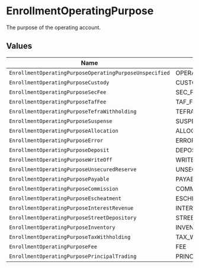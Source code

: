 # EnrollmentOperatingPurpose

The purpose of the operating account.


## Values

| Name                                                    | Value                                                   |
| ------------------------------------------------------- | ------------------------------------------------------- |
| `EnrollmentOperatingPurposeOperatingPurposeUnspecified` | OPERATING_PURPOSE_UNSPECIFIED                           |
| `EnrollmentOperatingPurposeCustody`                     | CUSTODY                                                 |
| `EnrollmentOperatingPurposeSecFee`                      | SEC_FEE                                                 |
| `EnrollmentOperatingPurposeTafFee`                      | TAF_FEE                                                 |
| `EnrollmentOperatingPurposeTefraWithholding`            | TEFRA_WITHHOLDING                                       |
| `EnrollmentOperatingPurposeSuspense`                    | SUSPENSE                                                |
| `EnrollmentOperatingPurposeAllocation`                  | ALLOCATION                                              |
| `EnrollmentOperatingPurposeError`                       | ERROR                                                   |
| `EnrollmentOperatingPurposeDeposit`                     | DEPOSIT                                                 |
| `EnrollmentOperatingPurposeWriteOff`                    | WRITE_OFF                                               |
| `EnrollmentOperatingPurposeUnsecuredReserve`            | UNSECURED_RESERVE                                       |
| `EnrollmentOperatingPurposePayable`                     | PAYABLE                                                 |
| `EnrollmentOperatingPurposeCommission`                  | COMMISSION                                              |
| `EnrollmentOperatingPurposeEscheatment`                 | ESCHEATMENT                                             |
| `EnrollmentOperatingPurposeInterestRevenue`             | INTEREST_REVENUE                                        |
| `EnrollmentOperatingPurposeStreetDepository`            | STREET_DEPOSITORY                                       |
| `EnrollmentOperatingPurposeInventory`                   | INVENTORY                                               |
| `EnrollmentOperatingPurposeTaxWithholding`              | TAX_WITHHOLDING                                         |
| `EnrollmentOperatingPurposeFee`                         | FEE                                                     |
| `EnrollmentOperatingPurposePrincipalTrading`            | PRINCIPAL_TRADING                                       |